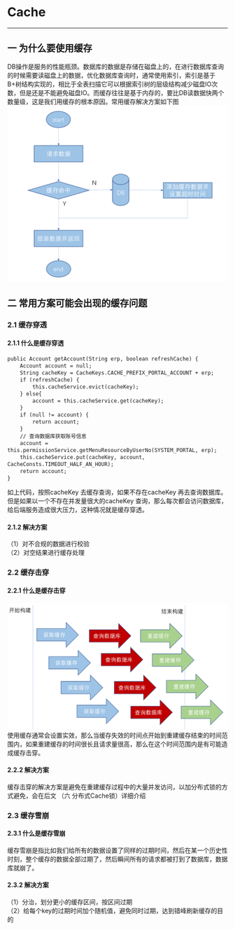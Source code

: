 # Cache
---
## 一 为什么要使用缓存
DB操作是服务的性能瓶颈。数据库的数据是存储在磁盘上的，在进行数据库查询的时候需要读磁盘上的数据，优化数据库查询时，通常使用索引，索引是基于B+树结构实现的，相比于全表扫描它可以根据索引树的层级结构减少磁盘IO次数，但是还是不能避免磁盘IO。而缓存往往是基于内存的，要比DB读数据快两个数量级，这是我们用缓存的根本原因。常用缓存解决方案如下图
![cache](../picture/cache/cache.png)

## 二 常用方案可能会出现的缓存问题
### 2.1 缓存穿透
#### 2.1.1 什么是缓存穿透
    public Account getAccount(String erp, boolean refreshCache) {
        Account account = null;
        String cacheKey = CacheKeys.CACHE_PREFIX_PORTAL_ACCOUNT + erp;
        if (refreshCache) {
            this.cacheService.evict(cacheKey);
        } else{
            account = this.cacheService.get(cacheKey);
        }
        if (null != account) {
            return account;
        }
        // 查询数据库获取账号信息
        account =  this.permissionService.getMenuResourceByUserNo(SYSTEM_PORTAL, erp); 
        this.cacheService.put(cacheKey, account, CacheConsts.TIMEOUT_HALF_AN_HOUR);
        return account;
    }
    
如上代码，按照cacheKey 去缓存查询，如果不存在cacheKey 再去查询数据库。但是如果以一个不存在并发量很大的cacheKey 查询，那么每次都会访问数据库，给后端服务造成很大压力，这种情况就是缓存穿透。
#### 2.1.2 解决方案
（1）对不合规的数据进行校验<br>
（2）对空结果进行缓存处理

### 2.2 缓存击穿
#### 2.2.1 什么是缓存击穿
![cache](../picture/cache/cacheBreakdown.png)
使用缓存通常会设置实效，那么当缓存失效的时间点开始到重建缓存结束的时间范围内，如果重建缓存的时间很长且请求量很高，那么在这个时间范围内是有可能造成缓存击穿。
#### 2.2.2 解决方案
缓存击穿的解决方案是避免在重建缓存过程中的大量并发访问，以加分布式锁的方式避免，会在后文 （六 分布式Cache锁）详细介绍

### 2.3 缓存雪崩
#### 2.3.1 什么是缓存雪崩
缓存雪崩是指比如我们给所有的数据设置了同样的过期时间，然后在某一个历史性时刻，整个缓存的数据全部过期了，然后瞬间所有的请求都被打到了数据库，数据库就崩了。
#### 2.3.2 解决方案
（1）分治，划分更小的缓存区间，按区间过期<br>
（2）给每个key的过期时间加个随机值，避免同时过期，达到错峰刷新缓存的目的